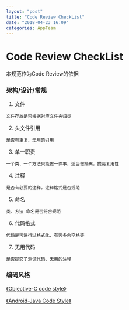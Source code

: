 ```yaml
---
layout: "post"
title: "Code Review CheckList"
date: "2018-04-23 16:09"
categories: AppTeam
---
```


# Code Review CheckList

本规范作为Code Review的依据

<!-- more -->

### 架构/设计/常规

1. 文件
```
文件存放是否根据对应文件夹归类
```

2. 头文件引用
```
是否有重复、无用的引用
```

3. 单一职责
```
一个类、一个方法只能做一件事，适当做抽离，提高复用性
```

4. 注释
```
是否有必要的注释，注释格式是否规范
```

5. 命名
```
类、方法 命名是否符合规范
```

6. 代码格式
```
代码是否进行过格式化，有否多余空格等
```

7. 无用代码
```
是否提交了测试代码、无用的注释
```

### 编码风格

[《Objective-C code style》](https://cokecoffe.github.io/2018/04/20/2018-04-20-Objective-C%20Style/)

[《Android-Java Code Style》](https://cokecoffe.github.io/2018/04/21/2018-4-21-android-java-code-style/)
